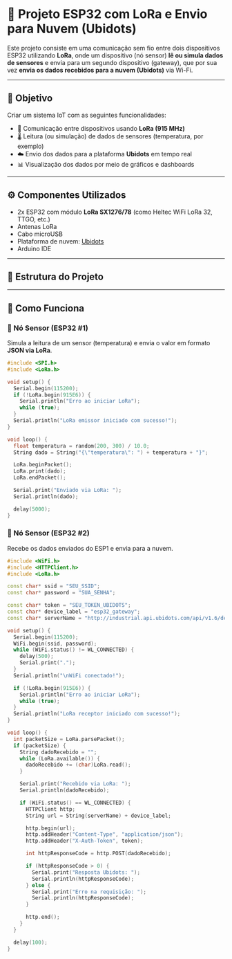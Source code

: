 # 📡 Projeto ESP32 com LoRa e Envio para Nuvem (Ubidots)

Este projeto consiste em uma comunicação sem fio entre dois dispositivos ESP32 utilizando **LoRa**, onde um dispositivo (nó sensor) **lê ou simula dados de sensores** e envia para um segundo dispositivo (gateway), que por sua vez **envia os dados recebidos para a nuvem (Ubidots)** via Wi-Fi.

---

## 🧠 Objetivo

Criar um sistema IoT com as seguintes funcionalidades:

- 📶 Comunicação entre dispositivos usando **LoRa (915 MHz)**
- 🌡️ Leitura (ou simulação) de dados de sensores (temperatura, por exemplo)
- ☁️ Envio dos dados para a plataforma **Ubidots** em tempo real
- 📊 Visualização dos dados por meio de gráficos e dashboards

---

## ⚙️ Componentes Utilizados

- 2x ESP32 com módulo **LoRa SX1276/78** (como Heltec WiFi LoRa 32, TTGO, etc.)
- Antenas LoRa
- Cabo microUSB
- Plataforma de nuvem: [Ubidots](https://ubidots.com/)
- Arduino IDE

---

## 📂 Estrutura do Projeto


---

## 🚀 Como Funciona

### 🔴 Nó Sensor (ESP32 #1)
Simula a leitura de um sensor (temperatura) e envia o valor em formato **JSON via LoRa**.

```cpp
#include <SPI.h>
#include <LoRa.h>

void setup() {
  Serial.begin(115200);
  if (!LoRa.begin(915E6)) {
    Serial.println("Erro ao iniciar LoRa");
    while (true);
  }
  Serial.println("LoRa emissor iniciado com sucesso!");
}

void loop() {
  float temperatura = random(200, 300) / 10.0;
  String dado = String("{\"temperatura\": ") + temperatura + "}";

  LoRa.beginPacket();
  LoRa.print(dado);
  LoRa.endPacket();

  Serial.print("Enviado via LoRa: ");
  Serial.println(dado);

  delay(5000);
}

```

### 🔴 Nó Sensor (ESP32 #2)
Recebe os dados enviados do ESP1 e envia para a nuvem.

```cpp
#include <WiFi.h>
#include <HTTPClient.h>
#include <LoRa.h>

const char* ssid = "SEU_SSID";
const char* password = "SUA_SENHA";

const char* token = "SEU_TOKEN_UBIDOTS";
const char* device_label = "esp32_gateway";
const char* serverName = "http://industrial.api.ubidots.com/api/v1.6/devices/";

void setup() {
  Serial.begin(115200);
  WiFi.begin(ssid, password);
  while (WiFi.status() != WL_CONNECTED) {
    delay(500);
    Serial.print(".");
  }
  Serial.println("\nWiFi conectado!");

  if (!LoRa.begin(915E6)) {
    Serial.println("Erro ao iniciar LoRa");
    while (true);
  }
  Serial.println("LoRa receptor iniciado com sucesso!");
}

void loop() {
  int packetSize = LoRa.parsePacket();
  if (packetSize) {
    String dadoRecebido = "";
    while (LoRa.available()) {
      dadoRecebido += (char)LoRa.read();
    }

    Serial.print("Recebido via LoRa: ");
    Serial.println(dadoRecebido);

    if (WiFi.status() == WL_CONNECTED) {
      HTTPClient http;
      String url = String(serverName) + device_label;

      http.begin(url);
      http.addHeader("Content-Type", "application/json");
      http.addHeader("X-Auth-Token", token);

      int httpResponseCode = http.POST(dadoRecebido);

      if (httpResponseCode > 0) {
        Serial.print("Resposta Ubidots: ");
        Serial.println(httpResponseCode);
      } else {
        Serial.print("Erro na requisição: ");
        Serial.println(httpResponseCode);
      }

      http.end();
    }
  }

  delay(100);
}
```



